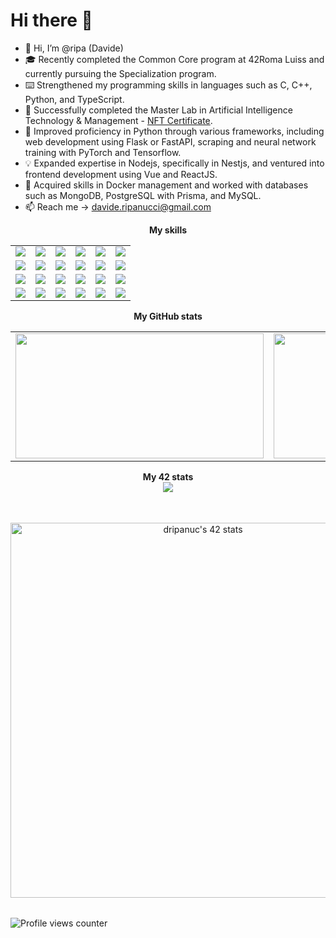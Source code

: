 # Hi there 👋

- 👋 Hi, I’m @ripa (Davide)
- 🎓 Recently completed the Common Core program at 42Roma Luiss and currently pursuing the Specialization program.
- ⌨️ Strengthened my programming skills in languages such as C, C++, Python, and TypeScript.
- 🤖 Successfully completed the Master Lab in Artificial Intelligence Technology & Management - [NFT Certificate](https://opensea.io/assets/ethereum/0x495f947276749ce646f68ac8c248420045cb7b5e/16267037639640967685316744724599270737277900659091959537816405570785829191681).
- 🚀 Improved proficiency in Python through various frameworks, including web development using Flask or FastAPI, scraping and neural network training with PyTorch and Tensorflow.
- 💡 Expanded expertise in Nodejs, specifically in Nestjs, and ventured into frontend development using Vue and ReactJS.
- 🐳 Acquired skills in Docker management and worked with databases such as MongoDB, PostgreSQL with Prisma, and MySQL.
- 📫 Reach me -> davide.ripanucci@gmail.com


<!-- make a cool ui for the skills -->
<div align="center">
	<table>
		<tr>
			<b>My skills</b>
		</tr>
		<tr>
			<td>
				<img src="https://img.shields.io/badge/-C-000000?style=flat&logo=c&logoColor=white">
			</td>
			<td>
				<img src="https://img.shields.io/badge/-C++-000000?style=flat&logo=c%2B%2B&logoColor=white">
			</td>
			<td>
				<img src="https://img.shields.io/badge/-Python-000000?style=flat&logo=python&logoColor=white">
			</td>
			<td>
				<img src="https://img.shields.io/badge/-TypeScript-000000?style=flat&logo=typescript&logoColor=white">
			</td>
			<td>
				<img src="https://img.shields.io/badge/-JavaScript-000000?style=flat&logo=javascript&logoColor=white">
			</td>
			<td>
				<img src="https://img.shields.io/badge/-Node.js-000000?style=flat&logo=node.js&logoColor=white">
			</td>
		</tr>
		<tr>
			<td>
				<img src="https://img.shields.io/badge/-Tensorflow-000000?style=flat&logo=tensorflow&logoColor=white">
			</td>
			<td>
				<img src="https://img.shields.io/badge/-PyTorch-000000?style=flat&logo=pytorch&logoColor=white">
			</td>
			<td>
				<img src="https://img.shields.io/badge/-MongoDB-000000?style=flat&logo=mongodb&logoColor=white">
			</td>
			<td>
				<img src="https://img.shields.io/badge/-Scikit%20Learn-000000?style=flat&logo=scikit-learn&logoColor=white">
			</td>
			<td>
				<img src="https://img.shields.io/badge/-Flask-000000?style=flat&logo=flask&logoColor=white">
			</td>
			<td>
				<img src="https://img.shields.io/badge/-FastAPI-000000?style=flat&logo=fastapi&logoColor=white">
			</td>
		</tr>
		<tr>
			<td>
				<img src="https://img.shields.io/badge/-NestJS-000000?style=flat&logo=nestjs&logoColor=white">
			</td>
			<td>
				<img src="https://img.shields.io/badge/-Vue.js-000000?style=flat&logo=vue.js&logoColor=white">
			</td>
			<td>
				<img src="https://img.shields.io/badge/-React-000000?style=flat&logo=react&logoColor=white">
			</td>
			<td>
				<img src="https://img.shields.io/badge/-Docker-000000?style=flat&logo=docker&logoColor=white">
			</td>
			<td>
				<img src="https://img.shields.io/badge/-PostgreSQL-000000?style=flat&logo=postgresql&logoColor=white">
			</td>
			<td>
				<img src="https://img.shields.io/badge/-MySQL-000000?style=flat&logo=mysql&logoColor=white">
			</td>
		</tr>
		<tr>
			<td>
				<img src="https://img.shields.io/badge/-Prisma-000000?style=flat&logo=prisma&logoColor=white">
			</td>
			<td>
				<img src="https://img.shields.io/badge/-Git-000000?style=flat&logo=git&logoColor=white">
			</td>
			<td>
				<img src="https://img.shields.io/badge/-GitHub-000000?style=flat&logo=github&logoColor=white">
			</td>
			<td>
				<img src="https://img.shields.io/badge/-Google%20Cloud-000000?style=flat&logo=google%20cloud&logoColor=white">
			</td>
			<td>
				<img src="https://img.shields.io/badge/-HTML5-000000?style=flat&logo=html5&logoColor=white">
			</td>
			<td>
				<img src="https://img.shields.io/badge/-CSS3-000000?style=flat&logo=css3&logoColor=white">
			</td>
		</tr>
	</table>
</div>


<div align="center">
	<table>
		<tr>
			<b>My GitHub stats</b>
		</tr>
		<tr>
			<td>
				<a href="https://github.com/ripa001">
					<img src="https://awesome-github-stats.azurewebsites.net/user-stats/ripa001?cardType=level&theme=tokyonight" width="397" height="200">
				</a> 
			</td>
			<td>
				<a href="https://github.com/ripa001?tab=repositories">
					<img src="https://github-readme-stats.vercel.app/api/top-langs/?username=ripa001&layout=compact&theme=tokyonight" width="442" height="200">
				</a>
			</td>
		</tr>
	</table>
	<table>
		<tr>
			<b>My 42 stats</b></br>
		</tr>
		<tr>
			<a href="https://github.com/ripa001">
				<img src="https://badge42.vercel.app/api/v2/cl3i4c6rm003509meco00h0bc/project/2171467"/>
				<!-- <img src="https://badge42.vercel.app/api/v2/cl3i4c6rm003509meco00h0bc/stats?cursusId=21&coalitionId=126" alt="dripanuc's 42 stats" /> -->
			</a>
		</tr>
	</table>
	<table>
		<tr>
			<b></b></br>
		</tr>
		<tr>
			<a href="[https://github.com/ripa001](https://opensea.io/assets/ethereum/0x495f947276749ce646f68ac8c248420045cb7b5e/16267037639640967685316744724599270737277900659091959537816405570785829191681)">
				<img src="https://lh3.googleusercontent.com/z-lTz0tjAwnh3OStZAQooagekS7kK_csM-T4bWlWavwf4y7BHaVXRhtjUy3C37cjqd9aQFI02EW2-LOeIp8s3pZOOLjm8Wmc1KdoTg=s0"  width="600" alt="dripanuc's 42 stats" />
			</a>
		</tr>
	</table>
	
</div>

![Profile views counter](https://komarev.com/ghpvc/?username=ripa001&&style=flat-square)
